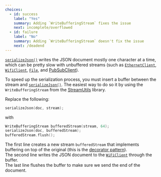 ```yaml
---
choices:
  - id: success
    label: "Yes"
    summary: Adding `WriteBufferingStream` fixes the issue
    next: incomplete/overflowed
  - id: failure
    label: "No"
    summary: Adding `WriteBufferingStream` doesn't fix the issue
    next: /deadend
---
```


[`serializeJson()`](/v6/api/json/serializejson/) writes the JSON document mostly one character at a time, which can be pretty slow with unbuffered streams (such as [`EthernetClient`](https://www.arduino.cc/en/Reference/EthernetClient), [`WifiClient`](https://www.arduino.cc/en/Reference/WiFiClient), [`File`](https://www.arduino.cc/en/Reference/SD), and [PubSubClient](https://github.com/knolleary/pubsubclient/)).

To speed up the serialization process, you must insert a buffer between the stream and [`serializeJson()`](/v6/api/json/serializejson/).
The easiest way to do so it by using the `WriteBufferingStream` from the [StreamUtils](https://github.com/bblanchon/ArduinoStreamUtils) library.

Replace the following:

```c++
serializeJson(doc, stream);
```

with

```c++
WriteBufferingStream bufferedStream(stream, 64);
serializeJson(doc, bufferedStream);
bufferedStream.flush();
```

The first line creates a new stream `bufferedStream` that implements buffering on top of the original (this is the [decorator pattern](https://en.wikipedia.org/wiki/Decorator_pattern)).  
The second line writes the JSON document to the [`WiFiClient`](https://www.arduino.cc/en/Reference/WiFiClient) through the buffer.  
The last line flushes the buffer to make sure we send the end of the document.
